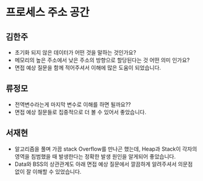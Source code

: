 # 프로세스 주소 공간

## 김한주
- 초기화 되지 않은 데이터가 어떤 것을 말하는 것인가요?
- 메모리의 높은 주소에서 낮은 주소의 방향으로 할당된다는 것 어떤 의미 인가요?
- 면접 예상 질문을 함께 적어주셔서 이해에 많은 도움이 되었습니다.


## 류정모
- 전역변수라는게 마지막 변수로 이해를 하면 될까요??
- 면접 예상 질문들로 집중적으로 더 볼 수 있어서 좋았습니다. 


## 서재현
- 알고리즘을 풀며 가끔 stack Overflow를 만나곤 했는데, Heap과 Stack이 각자의 영역을 침범했을 때 발생한다는 정확한 발생 원인을 알게되어 좋았습니다.
- Data와 BSS의 상관관계도 아래 면접 예상 질문에서 깔끔하게 알려주셔서 의문점 없이 잘 이해할 수 있었습니다.
